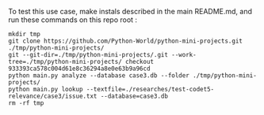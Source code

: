 To test this use case, make instals described in the main README.md, and run these commands on this repo root : 

```
mkdir tmp
git clone https://github.com/Python-World/python-mini-projects.git ./tmp/python-mini-projects/
git --git-dir=./tmp/python-mini-projects/.git --work-tree=./tmp/python-mini-projects/ checkout 933393ca578c004d61e8c36294a8e0e63b9a96cd
python main.py analyze --database case3.db --folder ./tmp/python-mini-projects/
python main.py lookup --textfile=./researches/test-codet5-relevance/case3/issue.txt --database=case3.db
rm -rf tmp
```